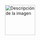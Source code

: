 <a href="https://www.figma.com/board/YOguZXiduA2Ts4I3AJUwFO/Arquitectura-de-REST-API?node-id=0-1&t=embIndO9ZReAUpWJ-1" target="_blank" rel="noopener noreferrer" style="display: flex; align-items: center; text-decoration: none;" />
</a>
  <img src="https://http.cat/images/102.jpg" alt="Descripción de la imagen" style="width: 100px; height: 100px; margin-right: 8px;"
  Arquitectura Api Rest
  />
